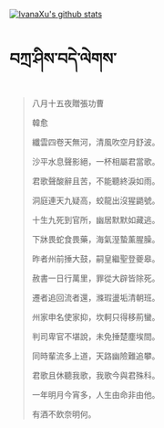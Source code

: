 [![IvanaXu's github stats](https://github-readme-stats.vercel.app/api?username=IvanaXu&show_icons=true&theme=vue-dark)](https://github.com/anuraghazra/github-readme-stats)
# བཀྲ་ཤིས་བདེ་ལེགས་
> 八月十五夜贈張功曹
> 
> 韓愈
> 
> 纖雲四卷天無河，清風吹空月舒波。
> 
> 沙平水息聲影絕，一杯相屬君當歌。
> 
> 君歌聲酸辭且苦，不能聽終淚如雨。
> 
> 洞庭連天九疑高，蛟龍出沒猩鼯號。
> 
> 十生九死到官所，幽居默默如藏逃。
> 
> 下牀畏蛇食畏藥，海氣溼蟄薰腥臊。
> 
> 昨者州前捶大鼓，嗣皇繼聖登夔皋。
> 
> 赦書一日行萬里，罪從大辟皆除死。
> 
> 遷者追回流者還，滌瑕盪垢清朝班。
> 
> 州家申名使家抑，坎軻只得移荊蠻。
> 
> 判司卑官不堪說，未免捶楚塵埃間。
> 
> 同時輩流多上道，天路幽險難追攀。
> 
> 君歌且休聽我歌，我歌今與君殊科。
> 
> 一年明月今宵多，人生由命非由他。
> 
> 有酒不飲奈明何。
>